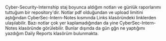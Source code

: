 Cyber-Security-Internship staj boyunca aldığım notları ve günlük raporlarımı tuttuğum bir repository'dir. Notlar pdf olduğundan ve upload limitini aştığından CyberSec-Intern-Notes kısmında Links klasöründeki
linklerden ulaşılabilir. Bazı notlar çok yer kaplamadığından da yine 
CyberSec-Intern-Notes klasöründe görülebilir. Bunlar dışında da gün gğn ne yaptığımı yazdığım Daily Reports klasörüm bulunmakta.

